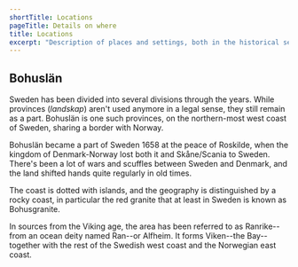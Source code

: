 ```yaml
---
shortTitle: Locations
pageTitle: Details on where
title: Locations
excerpt: "Description of places and settings, both in the historical sense and contemporary. Ranrike is the old name for Bohuslän, a province of Sweden."
---
```


## Bohuslän

Sweden has been divided into several divisions through the years.
While provinces (*landskap*) aren't used anymore in a legal sense,
they still remain as a part. Bohuslän is one such provinces, on the
northern-most west coast of Sweden, sharing a border with Norway.

Bohuslän became a part of Sweden 1658 at the peace of Roskilde, when
the kingdom of Denmark-Norway lost both it and Skåne/Scania to Sweden.
There's been a lot of wars and scuffles between Sweden and Denmark, and
the land shifted hands quite regularly in old times.

The coast is dotted with islands, and the geography is distinguished by
a rocky coast, in particular the red granite that at least in Sweden is
known as Bohusgranite.

In sources from the Viking age, the area has been referred to as Ranrike--
from an ocean deity named Ran--or Alfheim. It forms Viken--the Bay--
together with the rest of the Swedish west coast and the Norwegian
east coast.
